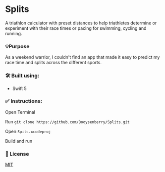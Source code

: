 # Splits
A triathlon calculator with preset distances to help triathletes determine or experiment with their race times or pacing for swimming, cycling and running.

### 💡Purpose
As a weekend warrior, I couldn't find an app that made it easy to predict my race time and splits across the different sports.

### 🛠 Built using:
* Swift 5

### ✅ Instructions:

Open Terminal 

Run `git clone https://github.com/Booysenberry/Splits.git`

Open `Spits.xcodeproj`

Build and run

### 🎁 License  
[MIT](https://choosealicense.com/licenses/mit/)
